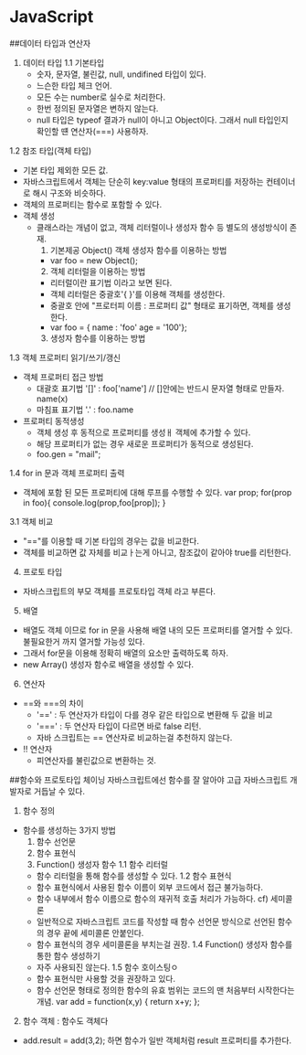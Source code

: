 # JavaScript

##데이터 타입과 연산자
1. 데이터 타입
 1.1 기본타입
   - 숫자, 문자열, 불린값, null, undifined 타입이 있다.
   - 느슨한 타입 체크 언어.
   - 모든 수는 number로 실수로 처리한다.
   - 한번 정의된 문자열은 변하지 않는다.
   - null 타입은 typeof 결과가 null이 아니고 Object이다. 그래서 null 타입인지 확인할 떈 연산자(===) 사용하자.

 1.2 참조 타입(객체 타입)
   - 기본 타입 제외한 모든 값.
   - 자바스크립트에서 객체는 단순히 key:value 형태의 프로퍼티를 저장하는 컨테이너로 해시 구조와 비슷하다.
   - 객체의 프로퍼티는 함수로 포함할 수 있다.
   - 객체 생성
     - 클래스라는 개념이 없고, 객체 리터럴이나 생성자 함수 등 별도의 생성방식이 존재.
       1) 기본제공 Object() 객체 생성자 함수를 이용하는 방법
         -  var foo = new Object();
       2) 객체 리터럴을 이용하는 방법
         - 리터럴이란 표기법 이라고 보면 된다.
         - 객체 리터럴은 중괄호'{ }'를 이용해 객체를 생성한다.
         - 중괄호 안에 "프로터피 이름 : 프로퍼티 값" 형태로 표기하면, 객체를 생성한다.
         - var foo = { name : 'foo' age = '100'};
       3) 생성자 함수를 이용하는 방법

 1.3 객체 프로퍼티 읽기/쓰기/갱신
   - 객체 프로퍼티 접근 방법
     - 대괄호 표기법 '[]' : foo['name']  // []안에는 반드시 문자열 형태로 만들자. name(x)
     - 마침표 표기법 '.'  : foo.name
   - 프로퍼티 동적생성
     - 객체 생성 후 동적으로 프로퍼티를 생성ㅐ 객체에 추가할 수 있다.
     - 해당 프로퍼티가 없는 경우 새로운 프로퍼티가 동적으로 생성된다.
     - foo.gen = "mail";

 1.4 for in 문과 객체 프로퍼티 출력
   - 객체에 포함 된 모든 프로퍼티에 대해 루프를 수행할 수 있다.
     var prop;
     for(prop in foo){
       console.log(prop,foo[prop]);
     }

 3.1 객체 비교
   - "=="를 이용할 때 기본 타입의 경우는 값을 비교한다.
   - 객체를 비교하면 값 자체를 비교ㅏ는게 아니고, 참조값이 같아야 true를 리턴한다.

4. 프로토 타입
  - 자바스크립트의 부모 객체를 프로토타입 객체 라고 부른다.

5. 배열
  - 배열도 객체 이므로 for in 문을 사용해 배열 내의 모든 프로퍼티를 열거할 수 있다. 불필요한거 까지 열거할 가능성 있다.
  - 그래서 for문을 이용해 정확히 배열의 요소만 출력하도록 하자.
  - new Array() 생성자 함수로 배열을 생성할 수 있다.

6. 연산자
  - ==와 ===의 차이
    - '==' : 두 연산자가 타입이 다를 경우 같은 타입으로 변환해 두 값을 비교
    - '===' : 두 연산자 타입이 다르면 바로 false 리턴.
    - 자바 스크립트는 == 연산자로 비교하는걸 추천하지 않는다.
  - !! 연산자
    - 피연산자를 불린값으로 변환하는 것.

##함수와 프로토타입 체이닝
  자바스크립트에선 함수를 잘 알아야 고급 자바스크립트 개발자로 거듭날 수 있다.
1. 함수 정의
  - 함수를 생성하는 3가지 방법
    1) 함수 선언문
    2) 함수 표현식
    3) Function() 생성자 함수
  1.1 함수 리터럴
    - 함수 리터럴을 통해 함수를 생성할 수 있다.
  1.2 함수 표현식
    - 함수 표현식에서 사용된 함수 이름이 외부 코드에서 접근 불가능하다.
    - 함수 내부에서 함수 이름으로 함수의 재귀적 호출 처리가 가능하다. 
  cf) 세미콜론
    - 일반적으로 자바스크립트 코드를 작성할 때 함수 선언문 방식으로 선언된 함수의 경우 끝에 세미콜론 안붙인다.
    - 함수 표현식의 경우 세미콜론을 부치는걸 권장.
  1.4 Function() 생성자 함수를 통한 함수 생성하기
    - 자주 사용되진 않는다.
  1.5 함수 호이스팅ㅇ
    - 함수 표현식만 사용할 것을 권장하고 있다.
    - 함수 선언문 형태로 정의한 함수의 유효 범위는 코드의 맨 처음부터 시작한다는 개념.
      var add = function(x,y) { return x+y; };
    
2. 함수 객체 : 함수도 객체다
  - add.result = add(3,2); 하면 함수가 일반 객체처럼 result 프로퍼티를 추가한다.
   




